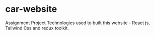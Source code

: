 # car-website
Assignment Project
Technologies used to built this website - React js, Tailwind Css and redux toolkit.
